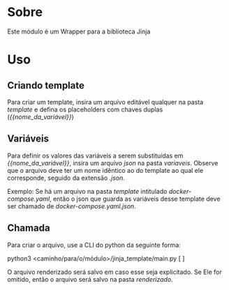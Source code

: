 # Sobre

Este módulo é um Wrapper para a biblioteca Jinja

# Uso

## Criando template

Para criar um template, insira um arquivo editável qualquer na pasta *template* e defina os placeholders com chaves duplas (*{{nome_da_variável}}*)

## Variáveis

Para definir os valores das variáveis a serem substituídas em *{{nome_da_variável}}*, insira um arquivo *json* na pasta *variaveis*. Observe que
o arquivo deve ter um nome idêntico ao do template ao qual ele corresponde, seguido da extensão *.json*.

Exemplo: Se há um arquivo na pasta *template* intitulado *docker-compose.yaml*, então o json que guarda as variáveis desse template 
deve ser chamado de *docker-compose.yaml.json*.

## Chamada

Para criar o arquivo, use a CLI do python da seguinte forma:

python3 <caminho/para/o/módulo>/jinja_template/main.py <nome-do-arquivo-template> [ <caminho-destino> ]

O arquivo renderizado será salvo em <caminho-destino> caso esse seja explicitado. Se Ele for omitido, então o arquivo será salvo na pasta *renderizado*.
